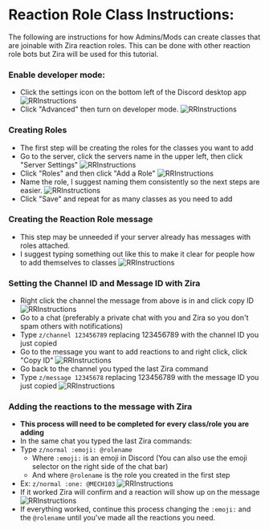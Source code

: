 # Reaction Role Class Instructions:
The following are instructions for how Admins/Mods can create classes that are joinable with Zira reaction roles. This can be done with other reaction role bots but Zira will be used for this tutorial.

### Enable developer mode:
   * Click the settings icon on the bottom left of the Discord desktop app </br>
![RRInstructions](https://raw.githubusercontent.com/TrevorSLong/CamTheRam-Discord/main/ClassReactionRoleInstructions/1.PNG)
   * Click "Advanced" then turn on developer mode.
![RRInstructions](https://raw.githubusercontent.com/TrevorSLong/CamTheRam-Discord/main/ClassReactionRoleInstructions/2.PNG)

### Creating Roles
   * The first step will be creating the roles for the classes you want to add
   * Go to the server, click the servers name in the upper left, then click "Server Settings"
![RRInstructions](https://raw.githubusercontent.com/TrevorSLong/CamTheRam-Discord/main/ClassReactionRoleInstructions/3.PNG)
   * Click "Roles" and then click "Add a Role"
![RRInstructions](https://raw.githubusercontent.com/TrevorSLong/CamTheRam-Discord/main/ClassReactionRoleInstructions/4.PNG)
   * Name the role, I suggest naming them consistently so the next steps are easier.
![RRInstructions](https://raw.githubusercontent.com/TrevorSLong/CamTheRam-Discord/main/ClassReactionRoleInstructions/5.PNG)
   * Click "Save" and repeat for as many classes as you need to add

### Creating the Reaction Role message
   * This step may be unneeded if your server already has messages with roles attached.
   * I suggest typing something out like this to make it clear for people how to add themselves to classes
![RRInstructions](https://raw.githubusercontent.com/TrevorSLong/CamTheRam-Discord/main/ClassReactionRoleInstructions/6.PNG)

### Setting the Channel ID and Message ID with Zira
   * Right click the channel the message from above is in and click copy ID
![RRInstructions](https://raw.githubusercontent.com/TrevorSLong/CamTheRam-Discord/main/ClassReactionRoleInstructions/7.PNG)
   * Go to a chat (preferably a private chat with you and Zira so you don't spam others with notifications)
   * Type `z/channel 123456789` replacing 123456789 with the channel ID you just copied
   * Go to the message you want to add reactions to and right click, click "Copy ID"
![RRInstructions](https://raw.githubusercontent.com/TrevorSLong/CamTheRam-Discord/main/ClassReactionRoleInstructions/8.PNG)
   * Go back to the channel you typed the last Zira command
   * Type `z/message 12345678` replacing 123456789 with the message ID you just copied
![RRInstructions](https://raw.githubusercontent.com/TrevorSLong/CamTheRam-Discord/main/ClassReactionRoleInstructions/9.PNG)

### Adding the reactions to the message with Zira
   * **This process will need to be completed for every class/role you are adding**
   * In the same chat you typed the last Zira commands:
   * Type `z/normal :emoji: @rolename`
      * Where `:emoji:` is an emoji in Discord (You can also use the emoji selector on the right side of the chat bar)
      * And where `@rolename` is the role you created in the first step
   * Ex: `z/normal :one: @MECH103`
![RRInstructions](https://raw.githubusercontent.com/TrevorSLong/CamTheRam-Discord/main/ClassReactionRoleInstructions/10.PNG)
   * If it worked Zira will confirm and a reaction will show up on the message
![RRInstructions](https://raw.githubusercontent.com/TrevorSLong/CamTheRam-Discord/main/ClassReactionRoleInstructions/11.PNG)
   * If everything worked, continue this process changing the `:emoji:` and the `@rolename` until you've made all the reactions you need.